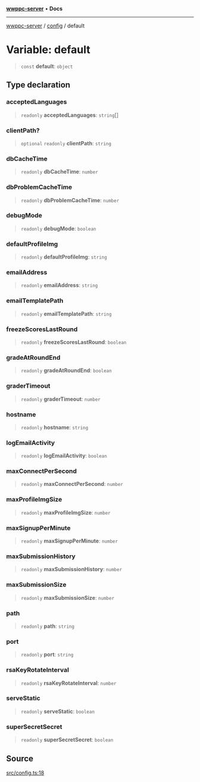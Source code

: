 [**wwppc-server**](../../README.md) • **Docs**

***

[wwppc-server](../../modules.md) / [config](../README.md) / default

# Variable: default

> `const` **default**: `object`

## Type declaration

### acceptedLanguages

> `readonly` **acceptedLanguages**: `string`[]

### clientPath?

> `optional` `readonly` **clientPath**: `string`

### dbCacheTime

> `readonly` **dbCacheTime**: `number`

### dbProblemCacheTime

> `readonly` **dbProblemCacheTime**: `number`

### debugMode

> `readonly` **debugMode**: `boolean`

### defaultProfileImg

> `readonly` **defaultProfileImg**: `string`

### emailAddress

> `readonly` **emailAddress**: `string`

### emailTemplatePath

> `readonly` **emailTemplatePath**: `string`

### freezeScoresLastRound

> `readonly` **freezeScoresLastRound**: `boolean`

### gradeAtRoundEnd

> `readonly` **gradeAtRoundEnd**: `boolean`

### graderTimeout

> `readonly` **graderTimeout**: `number`

### hostname

> `readonly` **hostname**: `string`

### logEmailActivity

> `readonly` **logEmailActivity**: `boolean`

### maxConnectPerSecond

> `readonly` **maxConnectPerSecond**: `number`

### maxProfileImgSize

> `readonly` **maxProfileImgSize**: `number`

### maxSignupPerMinute

> `readonly` **maxSignupPerMinute**: `number`

### maxSubmissionHistory

> `readonly` **maxSubmissionHistory**: `number`

### maxSubmissionSize

> `readonly` **maxSubmissionSize**: `number`

### path

> `readonly` **path**: `string`

### port

> `readonly` **port**: `string`

### rsaKeyRotateInterval

> `readonly` **rsaKeyRotateInterval**: `number`

### serveStatic

> `readonly` **serveStatic**: `boolean`

### superSecretSecret

> `readonly` **superSecretSecret**: `boolean`

## Source

[src/config.ts:18](https://github.com/WWPPC/WWPPC-server/blob/d36edcf5b3e9dc61bf375adab6f0ce8e98344d21/src/config.ts#L18)
